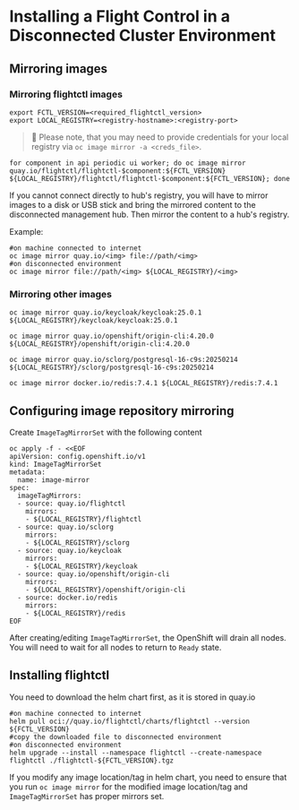 # Installing a Flight Control in a Disconnected Cluster Environment

## Mirroring images

### Mirroring flightctl images

```shell
export FCTL_VERSION=<required_flightctl_version>
export LOCAL_REGISTRY=<registry-hostname>:<registry-port>
```

> 📌 Please note, that you may need to provide credentials for your local registry via `oc image mirror -a <creds_file>`.

```shell
for component in api periodic ui worker; do oc image mirror quay.io/flightctl/flightctl-$component:${FCTL_VERSION} ${LOCAL_REGISTRY}/flightctl/flightctl-$component:${FCTL_VERSION}; done
```

If you cannot connect directly to hub's registry, you will have to mirror images to a disk or USB stick and bring the mirrored content to the disconnected management hub. Then mirror the content to a hub's registry.

Example:

```shell
#on machine connected to internet
oc image mirror quay.io/<img> file://path/<img>
#on disconnected environment
oc image mirror file://path/<img> ${LOCAL_REGISTRY}/<img>
```

### Mirroring other images

```shell
oc image mirror quay.io/keycloak/keycloak:25.0.1 ${LOCAL_REGISTRY}/keycloak/keycloak:25.0.1

oc image mirror quay.io/openshift/origin-cli:4.20.0 ${LOCAL_REGISTRY}/openshift/origin-cli:4.20.0

oc image mirror quay.io/sclorg/postgresql-16-c9s:20250214 ${LOCAL_REGISTRY}/sclorg/postgresql-16-c9s:20250214

oc image mirror docker.io/redis:7.4.1 ${LOCAL_REGISTRY}/redis:7.4.1
```

## Configuring image repository mirroring

Create `ImageTagMirrorSet` with the following content

```shell
oc apply -f - <<EOF
apiVersion: config.openshift.io/v1
kind: ImageTagMirrorSet
metadata:
  name: image-mirror
spec:
  imageTagMirrors:
  - source: quay.io/flightctl
    mirrors:
    - ${LOCAL_REGISTRY}/flightctl
  - source: quay.io/sclorg
    mirrors:
    - ${LOCAL_REGISTRY}/sclorg
  - source: quay.io/keycloak
    mirrors:
    - ${LOCAL_REGISTRY}/keycloak
  - source: quay.io/openshift/origin-cli
    mirrors:
    - ${LOCAL_REGISTRY}/openshift/origin-cli
  - source: docker.io/redis
    mirrors:
    - ${LOCAL_REGISTRY}/redis
EOF
```

After creating/editing `ImageTagMirrorSet`, the OpenShift will drain all nodes. You will need to wait for all nodes to return to `Ready` state.

## Installing flightctl

You need to download the helm chart first, as it is stored in quay.io

```shell
#on machine connected to internet
helm pull oci://quay.io/flightctl/charts/flightctl --version ${FCTL_VERSION}
#copy the downloaded file to disconnected environment
#on disconnected environment
helm upgrade --install --namespace flightctl --create-namespace flightctl ./flightctl-${FCTL_VERSION}.tgz
```

If you modify any image location/tag in helm chart, you need to ensure that you run `oc image mirror` for the modified image location/tag and `ImageTagMirrorSet` has proper mirrors set.
